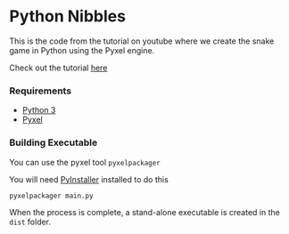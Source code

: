 Python Nibbles
==============
This is the code from the tutorial on youtube where we 
create the snake game in Python using the Pyxel engine.

Check out the tutorial [here](https://youtu.be/Qg16VhEo2Qs)

### Requirements
* [Python 3](https://www.python.org)
* [Pyxel](https://github.com/kitao/pyxel)

### Building Executable
You can use the pyxel tool `pyxelpackager`

You will need [PyInstaller](https://www.pyinstaller.org/) installed to do this

```
pyxelpackager main.py
```
When the process is complete, a stand-alone executable is created in the `dist` folder.

